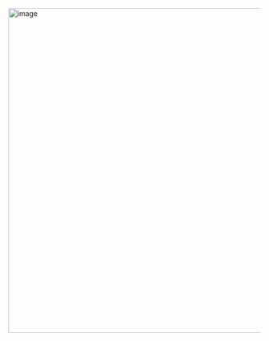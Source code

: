 <img width="1065" height="649" alt="image" src="https://github.com/user-attachments/assets/d5e576b5-bde5-43fa-a1de-779e395dfff5" />
